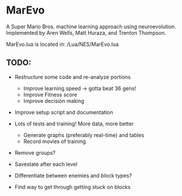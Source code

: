 # MarEvo
A Super Mario Bros. machine learning approach using neuroevolution. Implemented by Aren Wells, Matt Huraza, and Trenton Thompson.

MarEvo.lua is located in: /Lua/NES/MarEvo.lua

## TODO:
- Restructure some code and re-analyze portions
  - Improve learning speed -> gotta beat 36 gens!
  - Improve Fitness score
  - Improve decision making
- Improve setup script and documentation
- Lots of tests and training! More data, more better
  - Generate graphs (preferably real-time) and tables
  - Record movies of training
  
- Remove groups?
- Savestate after each level
- Differentiate between enemies and block types?
- Find way to get through getting stuck on blocks
